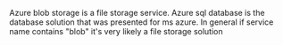 Azure blob storage is a file storage service.
Azure sql database is the database solution that was
presented for ms azure.
In general if service name contains "blob" it's 
very likely a file storage solution
